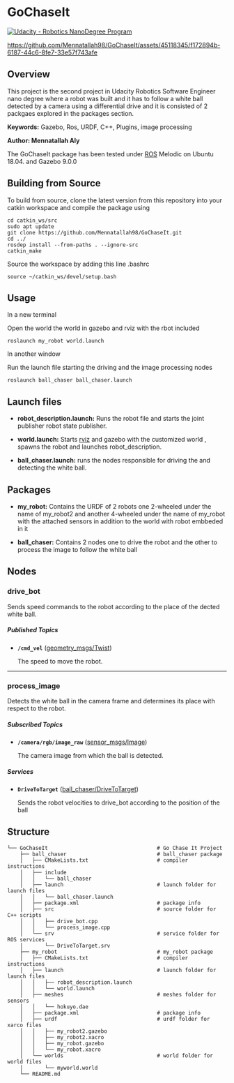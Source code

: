 # GoChaseIt
[![Udacity - Robotics NanoDegree Program](https://s3-us-west-1.amazonaws.com/udacity-robotics/Extra+Images/RoboND_flag.png)](https://www.udacity.com/robotics)


https://github.com/Mennatallah98/GoChaseIt/assets/45118345/f172894b-6187-44c6-8fe7-33e57f743afe


## Overview

This project is the second project in Udacity Robotics Software Engineer nano degree where a robot was built and it has to follow a white ball detected by a camera using a differential drive and it is consisted of 2 packgaes explored in the packages section.

**Keywords:** Gazebo, Ros, URDF, C++, Plugins, image processing


**Author: Mennatallah Aly<br />**


The GoChaseIt package has been tested under [ROS] Melodic on Ubuntu 18.04. and Gazebo 9.0.0



## Building from Source

To build from source, clone the latest version from this repository into your catkin workspace and compile the package using

	cd catkin_ws/src
	sudo apt update
	git clone https://github.com/Mennatallah98/GoChaseIt.git
	cd ../
	rosdep install --from-paths . --ignore-src
	catkin_make
	
Source the workspace by adding this line .bashrc

	source ~/catkin_ws/devel/setup.bash


## Usage

In a new terminal

Open the world the world in gazebo and rviz with the rbot included

	roslaunch my_robot world.launch

In another window 

Run the launch file starting the driving and the image processing nodes

	roslaunch ball_chaser ball_chaser.launch


## Launch files

* **robot_description.launch:** Runs the robot file and starts the joint publisher robot state publisher.

* **world.launch:** Starts [rviz] and gazebo with the customized world , spawns the robot and launches robot_description.

* **ball_chaser.launch:** runs the nodes responsible for driving the and detecting the white ball.
 
## Packages

* **my_robot:** Contains the URDF of 2 robots one 2-wheeled under the name of my_robot2 and another 4-wheeled under the name of my_robot with the attached sensors in addition to the world with robot embbeded in it 

* **ball_chaser:** Contains 2 nodes one to drive the robot and the other to process the image to follow the white ball

## Nodes

 ### drive_bot

Sends speed commands to the robot according to the place of the dected white ball.


##### Published Topics

* **`/cmd_vel`** ([geometry_msgs/Twist])

	The speed to move the robot.
	
***		
 ### process_image

Detects the white ball in the camera frame and determines its place with respect to the robot.


##### Subscribed Topics

* **`/camera/rgb/image_raw`** ([sensor_msgs/Image])

	The camera image from which the ball is detected.

##### Services

* **`DriveToTarget`** ([ball_chaser/DriveToTarget])

	Sends the robot velocities to drive_bot according to the position of the ball
		

## Structure

	└── GoChaseIt                                   # Go Chase It Project
	    ├── ball_chaser                             # ball_chaser package
	    │   ├── CMakeLists.txt                      # compiler instructions
	    │   ├── include
	    │   │   └── ball_chaser
	    │   ├── launch                              # launch folder for launch files 
	    │   │   └── ball_chaser.launch
	    │   ├── package.xml                         # package info 
	    │   ├── src                                 # source folder for C++ scripts
	    │   │   ├── drive_bot.cpp
	    │   │   └── process_image.cpp
	    │   └── srv                                 # service folder for ROS services
	    │       └── DriveToTarget.srv
	    ├── my_robot                                # my_robot package
	    │   ├── CMakeLists.txt                      # compiler instructions
	    │   ├── launch                              # launch folder for launch files 
	    │   │   ├── robot_description.launch
	    │   │   └── world.launch
	    │   ├── meshes                              # meshes folder for sensors
	    │   │   └── hokuyo.dae
	    │   ├── package.xml                         # package info
	    │   ├── urdf                                # urdf folder for xarco files
	    │   │   ├── my_robot2.gazebo
	    │   │   ├── my_robot2.xacro
	    │   │   ├── my_robot.gazebo
	    │   │   └── my_robot.xacro
	    │   └── worlds                              # world folder for world files
	    │       └── myworld.world
	    └── README.md

[ROS]: http://www.ros.org
[rviz]: http://wiki.ros.org/rviz
[geometry_msgs/Twist]: http://docs.ros.org/en/melodic/api/geometry_msgs/html/msg/Twist.html
[sensor_msgs/Image]: http://docs.ros.org/en/noetic/api/sensor_msgs/html/msg/Image.html
[ball_chaser/DriveToTarget]: https://github.com/Mennatallah98/GoChaseIt/blob/main/ball_chaser/srv/DriveToTarget.srv
